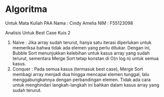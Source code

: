 # Algoritma
Untuk Mata Kuliah PAA
Nama : Cindy Amelia
NIM : F55123098

Analisis Untuk Best Case Kuis 2
1. Naive : Jika array sudah terurut, hanya satu iterasi diperlukan untuk memeriksa bahwa tidak ada elemen yang perlu ditukar.
Dengan ini, Bubble Sort menunjukkan kelebihan untuk kasus array yang sudah terurut, sementara Merge Sort tetap konstan di O(n log n) untuk semua kasus.
2. Conquer : Pada semua kasus (termasuk best case), Merge Sort membagi array menjadi dua hingga mencapai elemen tunggal, lalu menggabungkannya dengan perbandingan elemen. Tidak ada cara untuk menghindari langkah-langkah ini bahkan dalam kasus array yang sudah terurut.
